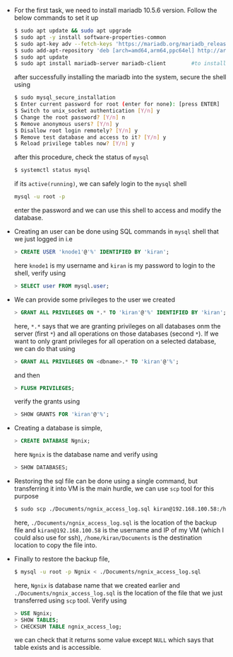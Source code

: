 * For the first task, we need to install mariadb 10.5.6 version. Follow the below commands to set it up
    ```bash
    $ sudo apt update && sudo apt upgrade
    $ sudo apt -y install software-properties-common
    $ sudo apt-key adv --fetch-keys 'https://mariadb.org/mariadb_release_signing_key.asc'       #to add the repo keys to the system
    $ sudo add-apt-repository 'deb [arch=amd64,arm64,ppc64el] http://archive.mariadb.org/mariadb-10.5.6/repo/ubuntu/ focal main'        #to add the mariadb of version 10.5.6 - ubuntu focal to the APT repo
    $ sudo apt update
    $ sudo apt install mariadb-server mariadb-client        #to install both server and client of mariadb into the machine
    ```
    after successfully installing the mariadb into the system, secure the shell using
    ```bash
    $ sudo mysql_secure_installation
    $ Enter current password for root (enter for none): [press ENTER]
    $ Switch to unix_socket authentication [Y/n] y
    $ Change the root password? [Y/n] n
    $ Remove anonymous users? [Y/n] y
    $ Disallow root login remotely? [Y/n] y
    $ Remove test database and access to it? [Y/n] y
    $ Reload privilege tables now? [Y/n] y
    ```
    after this procedure, check the status of `mysql`
    ```bash
    $ systemctl status mysql
    ```
    if its `active(running)`, we can safely login to the `mysql` shell
    ```bash
    mysql -u root -p
    ```
    enter the password and we can use this shell to access and modify the database.

* Creating an user can be done using SQL commands in `mysql` shell that we just logged in i.e
    ```sql
    > CREATE USER 'knode1'@'%' IDENTIFIED BY 'kiran';
    ```
    here `knode1` is my username and `kiran` is my password to login to the shell, verify using
    ```sql
    > SELECT user FROM mysql.user;
    ```

* We can provide some privileges to the user we created
    ```sql
    > GRANT ALL PRIVILEGES ON *.* TO 'kiran'@'%' IDENTIFIED BY 'kiran';
    ```
    here, `*.*` says that we are granting privileges on all databases onm the server (first `*`) and all operations on those databases (second `*`). If we want to only grant privileges for all operation on a selected database, we can do that using
    ```sql
    > GRANT ALL PRIVILEGES ON <dbname>.* TO 'kiran'@'%';
    ```
    and then
    ```sql
    > FLUSH PRIVILEGES;
    ```
    verify the grants using
    ```sql
    > SHOW GRANTS FOR 'kiran'@'%';
    ```

* Creating a database is simple,
    ```sql
    > CREATE DATABASE Ngnix;
    ```
    here `Ngnix` is the database name and verify using
    ```sql
    > SHOW DATABASES;
    ```

* Restoring the sql file can be done using a single command, but transferring it into VM is the main hurdle, we can use `scp` tool for this purpose
    ```bash
    $ sudo scp ./Documents/ngnix_access_log.sql kiran@192.168.100.58:/home/kiran/Documents
    ```
    here, `./Documents/ngnix_access_log.sql` is the location of the backup file and `kiran@192.168.100.58` is the username and IP of my VM (which I could also use for ssh), `/home/kiran/Documents` is the destination location to copy the file into.

* Finally to restore the backup file, 
    ```bash
    $ mysql -u root -p Ngnix < ./Documents/ngnix_access_log.sql
    ```
    here, `Ngnix` is database name that we created earlier and `./Documents/ngnix_access_log.sql` is the location of the file that we just transferred using `scp` tool. Verify using
    ```sql
    > USE Ngnix;
    > SHOW TABLES;
    > CHECKSUM TABLE ngnix_access_log;
    ```
    we can check that it returns some value except `NULL` which says that table exists and is accessible.